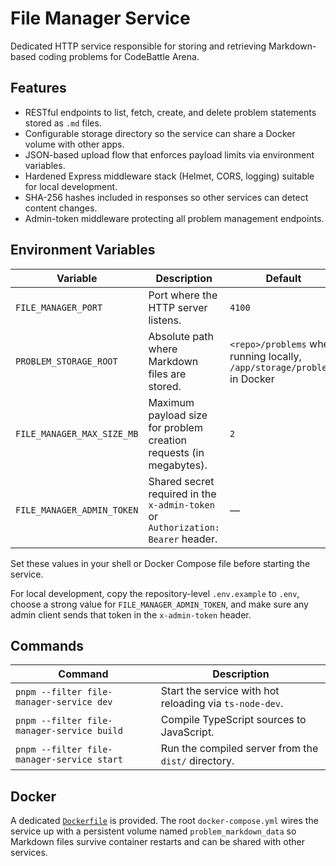 # File Manager Service

Dedicated HTTP service responsible for storing and retrieving Markdown-based coding problems for CodeBattle Arena.

## Features

- RESTful endpoints to list, fetch, create, and delete problem statements stored as `.md` files.
- Configurable storage directory so the service can share a Docker volume with other apps.
- JSON-based upload flow that enforces payload limits via environment variables.
- Hardened Express middleware stack (Helmet, CORS, logging) suitable for local development.
- SHA-256 hashes included in responses so other services can detect content changes.
- Admin-token middleware protecting all problem management endpoints.

## Environment Variables

| Variable | Description | Default |
| --- | --- | --- |
| `FILE_MANAGER_PORT` | Port where the HTTP server listens. | `4100` |
| `PROBLEM_STORAGE_ROOT` | Absolute path where Markdown files are stored. | `<repo>/problems` when running locally, `/app/storage/problems` in Docker |
| `FILE_MANAGER_MAX_SIZE_MB` | Maximum payload size for problem creation requests (in megabytes). | `2` |
| `FILE_MANAGER_ADMIN_TOKEN` | Shared secret required in the `x-admin-token` or `Authorization: Bearer` header. | — |

Set these values in your shell or Docker Compose file before starting the service.

For local development, copy the repository-level `.env.example` to `.env`, choose a strong value for `FILE_MANAGER_ADMIN_TOKEN`, and make sure any admin client sends that token in the `x-admin-token` header.

## Commands

| Command | Description |
| --- | --- |
| `pnpm --filter file-manager-service dev` | Start the service with hot reloading via `ts-node-dev`. |
| `pnpm --filter file-manager-service build` | Compile TypeScript sources to JavaScript. |
| `pnpm --filter file-manager-service start` | Run the compiled server from the `dist/` directory. |

## Docker

A dedicated [`Dockerfile`](./Dockerfile) is provided. The root `docker-compose.yml` wires the service up with a persistent volume named `problem_markdown_data` so Markdown files survive container restarts and can be shared with other services.
